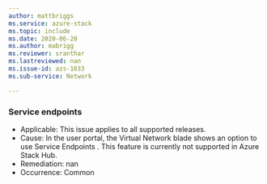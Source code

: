 ```yaml
---
author: mattbriggs
ms.service: azure-stack
ms.topic: include
ms.date: 2020-06-20
ms.author: mabrigg
ms.reviewer: sranthar
ms.lastreviewed: nan
ms.issue-id: azs-1033
ms.sub-service: Network

---
```

### Service endpoints

- Applicable: This issue applies to all supported releases.
- Cause: In the user portal, the Virtual Network blade shows an option to use Service Endpoints . This feature is currently not supported in Azure Stack Hub. 
- Remediation: nan
- Occurrence: Common